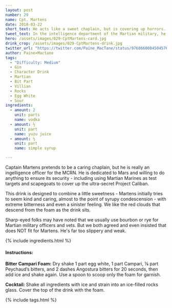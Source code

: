 ```yaml
---
layout: post
number: 29
name: Cpt. Martens
date: 2018-03-22
short_text: He acts like a sweet chaplain, but is covering up horrors.
tweet_text: In the intelligence department of the Martian military, he is privy to the secrets of Project Caliban and a key player in covering it up.
hero: /assets/images/029-CptMartens-card.jpg
drink_crop: /assets/images/029-CptMartens-drink.jpg
twitter_url: "https://twitter.com/Paine_MacTane/status/976866008450457600"
author: Paine×Mactane
tags: 
  - "Difficulty: Medium"
  - Gin
  - Character Drink
  - Martian
  - Bit Part
  - Villian
  - Rocks
  - Egg White
  - Sour
ingredients:
  - amount: 2
    unit: parts
    name: vodka
  - amount: ½
    unit: part
    name: yuzu juice
  - amount: ½
    unit: part
    name: simple syrup

---
```


Captain Martens pretends to be a caring chaplain, but he is really an ingelligence officer for the MCRN. He is dedicated to Mars and willing to do anything to ensure its security - including using Martian Marines as test targets and scapegoats to cover up the ultra-secret Project Caliban.

This drink is designed to combine a little sweetness - Martens initially tries to seem kind and caring, almost to the point of syrupy condescension - with extreme bitterness and even a sinister feeling. We like the red clouds that descend from the foam as the drink sits. 

Sharp-eyed folks may have noted that we usually use bourbon or rye for Martian military officers and vets. But we both agreed and even insisted that does NOT fit for Martens. He's far too slippery and weak. 

{% include ingredients.html %}

#### Instructions:

<strong>Bitter Campari Foam:</strong> Dry shake 1 part egg white, 1 part Campari, ⅛ part Peychaud’s bitters, and 2 dashes Angostura bitters for 20 seconds, then add ice and shake again. Use a spoon to scoop only the foam for garnish.

<strong>Cocktail:</strong> Shake all ingredients with ice and strain into an ice-filled rocks glass. Cover the top of the drink with the foam. 

{% include tags.html %}

